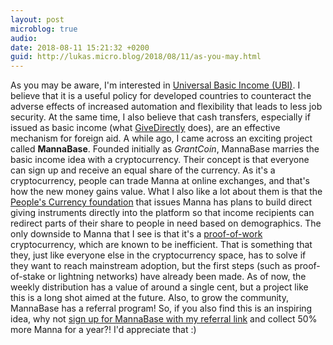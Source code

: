 ```yaml
---
layout: post
microblog: true
audio: 
date: 2018-08-11 15:21:32 +0200
guid: http://lukas.micro.blog/2018/08/11/as-you-may.html
---
```

As you may be aware, I'm interested in [Universal Basic Income (UBI)](https://en.wikipedia.org/wiki/Basic_income). I believe that it is a useful policy for developed countries to counteract the adverse effects of increased automation and flexibility that leads to less job security. At the same time, I also believe that cash transfers, especially if issued as basic income (what [GiveDirectly](https://givedirectly.org/) does), are an effective mechanism for foreign aid.
A while ago, I came across an exciting project called **MannaBase**. Founded initially as _GrantCoin_, MannaBase marries the basic income idea with a cryptocurrency. Their concept is that everyone can sign up and receive an equal share of the currency. As it's a cryptocurrency, people can trade Manna at online exchanges, and that's how the new money gains value.
What I also like a lot about them is that the [People's Currency foundation](https://www.peoplescurrency.org/) that issues Manna has plans to build direct giving instruments directly into the platform so that income recipients can redirect parts of their share to people in need based on demographics.
The only downside to Manna that I see is that it's a [proof-of-work](https://en.wikipedia.org/wiki/Proof-of-work_system) cryptocurrency, which are known to be inefficient. That is something that they, just like everyone else in the cryptocurrency space, has to solve if they want to reach mainstream adoption, but the first steps (such as proof-of-stake or lightning networks) have already been made.
As of now, the weekly distribution has a value of around a single cent, but a project like this is a long shot aimed at the future. Also, to grow the community, MannaBase has a referral program!
So, if you also find this is an inspiring idea, why not [sign up for MannaBase with my referral link](https://www.mannabase.com/?ref=0fd3f2f990) and collect 50% more Manna for a year?! I'd appreciate that :)
